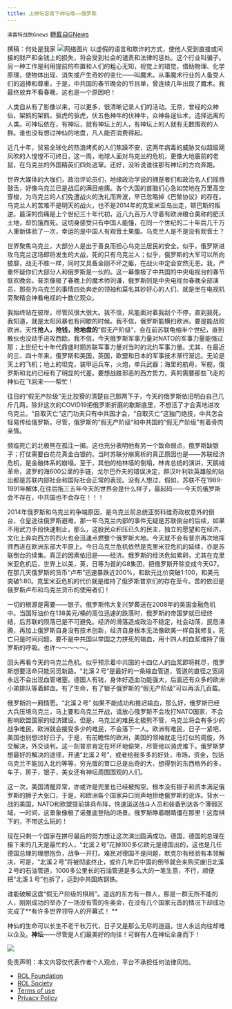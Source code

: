 ```yaml
---
title: 上神坛容易下神坛难——俄罗斯
---
```

`澳喜特战旅Gnews` [轉載自GNews](https://gnews.org/zh-hans/2005142/)

撰稿：何处是我家
![](https://assets.gnews.org/wp-content/uploads/2022/02/021016.jpg)网络图片
以虚假的语言和欺诈的方式，使他人受到直接或间接的财产和金钱上的损失，将会受到社会的谴责和法律的惩处。这个行业叫骗子。另一种工作是利用提前的布置和人们的粗心无知，视觉上的错觉，借助物理、化学原理，使物体出现、消失或产生奇妙的变化——叫魔术。从事魔术行业的人备受人们的追捧和尊重，于是，中共国的春节晚会的节目单，曾连续几年出现了魔术。我最终放弃不看春晚，这也是一个原因吧！

人类自从有了影像以来，可以更多，很清晰记录人们的活动。无奈，曾经的众神仙，架鹤的架鹤，驱虎的驱虎，伏五色神牛的伏神牛，众神各逞仙术，选择远离的人类。可神坛依在，有神坛，就有神坛上的人，有神坛上的人就有无数围观的人群。谁也没有想过神仙的地盘，凡人能否消费得起。

近几十年，贸易全球化的热浪烤炙的人们焦躁不安，这两年病毒的威胁又似超级飓风吹的人惶惶不可终日，这一周，地球人面对乌克兰的危机，更像大地震前的老鼠，在乌克兰的外国精英们四处逃窜。还好，没听说谁往那有神坛的方向奔跑。

世界大媒体的大咖们，政治评论员们，地缘政治学说的拥趸者们和政治名人们摇唇鼓舌，好像乌克兰已是战后的满目疮痍。各个大国的首脑们心急如焚地在万里高空穿梭，为乌克兰的人们免遭战火的洗礼而奔波，早已忽略掉《巴黎协议》的存在。乌克兰人的苦难不是明天的战火，也不是2014年的克里米亚岛出走，顿巴斯的叛逆。最深的伤痛是上个世纪三十年代初，近八九百万人守着有欧洲粮仓美称的肥沃土地，却饥饿而死。这切身感受只有中国人能懂，在同一个世纪的二十年后几千万人重新体验了一次，幸运的是中国人有观音土果腹。乌克兰人是不是没有观音土？

世界聚焦乌克兰，大部分人是出于善良而担心乌克兰居民的安全。似乎，俄罗斯进攻乌克兰这场即将发生的大战，死的只有乌克兰人；似乎，俄罗斯的大军可以所向披靡，战无不胜一样，同时又具备金刚不坏之躯，在战火中定会安然无恙。我，严重怀疑你们大部分人和俄罗斯是一伙的。这一幕像极了中共国的中央电视台的春节联欢晚会。普京像极了春晚上的魔术师刘谦，俄罗斯则是中央电视台春晚全部演员，那些为乌克兰的事情四处奔走的领袖和莫名其妙好心的人们、就是坐在电视机旁聚精会神看电视的十数亿观众。

我始终站在彼岸，尽管风很大很大。我不信，风能面对着我刮个不停，直到我死。我知道，就是太阳风暴也有间歇的时候。我不信，俄罗斯能横扫欧洲，要是能战败欧洲，天性**抢人，抢钱，抢地盘的**“假无产阶级”，会在前苏联龟缩半个世纪，直到散伙也没动手进攻西欧。我不信，今天俄罗斯军事力量对NATO的军事力量能强过那；上世纪七十年代鼎盛时期苏联军事力量对当时的北约军事力量。尤其，在最近的三、四十年来，俄罗斯和美国，英国，欧盟和日本的军事技术渐行渐远。无论是天上的飞机；地上的坦克，装甲运兵车，火炮，单兵武器；海里的航母，军舰，俄罗斯和北约已经有了明显的代差。要想战胜邪恶的西方势力，真的需要那些飞走的神仙在飞回来——帮忙！

往日的“假无产阶级”无比狡猾的清楚自己那两下子，今天的俄罗斯依旧明白自己几斤几两，除非这次的COVID19把俄罗斯折磨的歇斯底里，不想活了才会真地进攻乌克兰。“自取灭亡“这门功夫只有中共国才会，“自取灭亡”这独门绝技，中共怎会轻易传给俄罗斯。尽管，俄罗斯的”假无产阶级“和中共国的“假无产阶级”有着骨肉亲情。

频临死亡的北极熊在孤注一掷。这也充分表明他有另一个致命弱点，俄罗斯缺银子；打仗需要白花花真金白银的。当时苏联分崩离析的真正原因也是——苏联经济危机，是金融体系的崩塌。至于，其他的柏林墙的倒塌，林肯总统的演讲，天鹅绒革命，波罗的海600公里的手链，戈尔巴乔夫的错误决定，醉汉叶利钦英雄般的站出都是苏联内部社会和国际社会正常的表现。没有人想过，假如，苏联不在1989-1991年解体,在往后拖三五年今天的世界会是什么样子，最起码——今天的俄罗斯会不存在，中共国也不会存在！！！

2014年俄罗斯和乌克兰的争端原因，是乌克兰前总统亚努科维奇政权意外的倒台，仓皇逃往俄罗斯避难，那一年乌克兰内部的事件无疑是苏联倒台的后续，如果不用武力手段快速制止，那么，这股民众积压已久的民主，独立的愿望和在经济，文化上奔向西方的烈火也会迅速点燃整个俄罗斯大地。今天就不会有普京再次地挥师西进在欧洲东部大平原上。今日乌克兰危机依然是克里米亚危机的延续，亦是苏联倒台的续集。真正的因素依旧是——经济。俄罗斯的经济危如累卵，尤其在克里米亚危机后，世界上以美，英，日等为首的G8集团，把俄罗斯开除变成今天G7。在那几天俄罗斯的货币“卢布”迅速暴跌近200%，和欧元比价突破1:100，和美元突破1:80。克里米亚危机的代价就是维持了俄罗斯普京们的存在至今。苦的依旧是俄罗斯卢布和乌克兰货币的使用者们！

一切的根源是需要——银子。俄罗斯伟大复兴梦葬送在2008年的美国金融危机中。当国际油价在138美元/桶的高位迅速的跌落时，俄罗斯的帝国梦就已经终结，后苏联的陨落已是不可避免。经济的滑落造成政治不稳定，社会动荡，民怨沸腾，再加上俄罗斯自身没有技术创新，经济自身根本无法像欧美一样自我修复。死亡只是时间问题，要不是中共国以举国之力拼死的输血，用十四人的血浆维持了俄罗斯的呼吸。也许～～～～～。

回头再看今天的乌克兰危机。似乎预示着中共国的十四亿人的血浆即将耗尽，俄罗斯想要活命只能另觅新路。“北溪２号”是最好的一条输血管道，管道的直径之宽阔永远不会出现血管堵塞。德国人有钱，身体好造血功能强大，后面还有众多的欧洲小弟排队等着鲜血。有了生命，有了银子俄罗斯的“假无产阶级”可以再活几百载。

俄罗斯的一厢情愿。“北溪２号” 如果不能成功和推迟输血，那么好，俄罗斯已经大兵压境乌克兰，马上要和乌克兰开战，请放心俄罗斯不会攻打NATO国家，不会影响欧盟国家的经济建设。但是，乌克兰的难民北极熊不管，乌克兰将会有多少的战争难民，欧洲就会接受多少的难民，不会落下一人。欧洲有难民，日子一紧吧，美国也别想过好日子。于是，有前瞻性的欧洲，美国的领袖就走马灯似的周旋，外交解决，外交谈判。这一刻普京肯定在坏坏地偷笑，尽管他以骑虎难下。俄罗斯梦想最好的解决的途径，开通“北溪２号”，或者给我多多的好处，市场，资金，包括乌克兰不能加入北约等等，穷光蛋的胃口总是出奇的大，想得到的东西格外的多，车子，房子，银子，美女还有神坛周围围观的人们。

这一次，美国清醒异常，亦或许是兜里也已经被掏空。根本没有银子和资本满足俄罗斯的狮子大张口，于是，和欧洲各个国家异口同声地拒绝俄罗斯的讹诈。背水一战的美国，NATO和欧盟提前排兵布阵，快速运送战斗人员和装备到达各个薄弱区域，一时间，这景象像极了诺曼底登陆的场景。俄罗斯睁着眼睛僵在那里！这盘棋下的，不带这么玩的！

现在只剩一个国家在拼尽最后的努力想让这次演出圆满成功。德国，德国的总理在接下来的几天是最忙的人，“北溪２号”花掉100多亿欧元是德国出的，这也是几任德国总理的理想抱负，战争一开打。难民对德国不是问题，默克尔有经验有本领解决，可是，“北溪２号”将被彻底终止，或许几年后中国的倒爷就会来购买废旧北溪２号的石油管道，1000多公里长的石油管道是多么大的一笔生意，不行，顺便把“北溪１号”也拆了，运到中共国炼钢铁。

谁能破解这盘“假无产阶级的棋局”。遥远的东方有一群人，那是一群无所不能的人，刚刚成功的举办了一场没有雪的冬奥会，在没有几个国家元首的情况下却成功完成了**有许多世界领导人的开幕式！ **

神仙的生命可以长生不老千秋万代，日子又是那么无尽的逍遥，世人永远向往却难以企及。**神坛**——尽管是人们最美好的向往！可鲜有人在神坛全身而下！

![](https://assets.gnews.org/wp-content/uploads/2022/02/TUBIAO-X.jpg)



 

免责声明：本文内容仅代表作者个人观点，平台不承担任何法律风险。

- [ROL Foundation](https://rolfoundation.org/)
- [ROL Society](https://rolsociety.org/)
- [Terms of use](https://gnews.org/terms-of-use-3/)
- [Privacy Policy](https://gnews.org/privacy-policy/)

